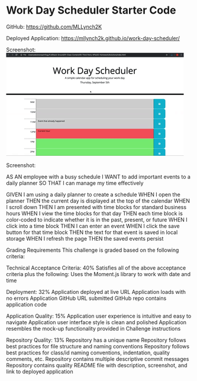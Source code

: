 # Work Day Scheduler Starter Code

GitHub: https://github.com/MLLynch2K

Deployed Application: https://mllynch2k.github.io/work-day-scheduler/

Screenshot:
![alt text](./assets/images/05-third-party-apis-homework-demo.png "Mock-up")

Screenshot:

AS AN employee with a busy schedule
I WANT to add important events to a daily planner
SO THAT I can manage my time effectively

GIVEN I am using a daily planner to create a schedule
WHEN I open the planner
THEN the current day is displayed at the top of the calendar
WHEN I scroll down
THEN I am presented with time blocks for standard business hours
WHEN I view the time blocks for that day
THEN each time block is color-coded to indicate whether it is in the past, present, or future
WHEN I click into a time block
THEN I can enter an event
WHEN I click the save button for that time block
THEN the text for that event is saved in local storage
WHEN I refresh the page
THEN the saved events persist

Grading Requirements
This challenge is graded based on the following criteria:

Technical Acceptance Criteria: 40%
Satisfies all of the above acceptance criteria plus the following:
Uses the Moment.js library to work with date and time

Deployment: 32%
Application deployed at live URL
Application loads with no errors
Application GitHub URL submitted
GitHub repo contains application code

Application Quality: 15%
Application user experience is intuitive and easy to navigate
Application user interface style is clean and polished
Application resembles the mock-up functionality provided in Challenge instructions

Repository Quality: 13%
Repository has a unique name
Repository follows best practices for file structure and naming conventions
Repository follows best practices for class/id naming conventions, indentation, quality comments, etc.
Repository contains multiple descriptive commit messages
Repository contains quality README file with description, screenshot, and link to deployed application


